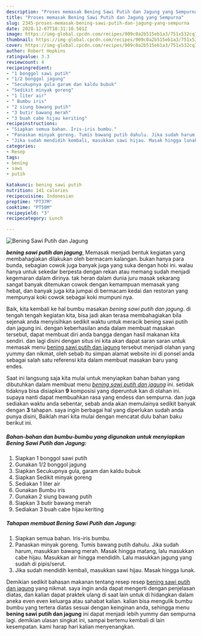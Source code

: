 ```yaml
---
description: "Proses memasak Bening Sawi Putih dan Jagung yang Sempurna"
title: "Proses memasak Bening Sawi Putih dan Jagung yang Sempurna"
slug: 2345-proses-memasak-bening-sawi-putih-dan-jagung-yang-sempurna
date: 2020-12-07T18:31:10.501Z
image: https://img-global.cpcdn.com/recipes/909c0a2b515eb1a3/751x532cq70/bening-sawi-putih-dan-jagung-foto-resep-utama.jpg
thumbnail: https://img-global.cpcdn.com/recipes/909c0a2b515eb1a3/751x532cq70/bening-sawi-putih-dan-jagung-foto-resep-utama.jpg
cover: https://img-global.cpcdn.com/recipes/909c0a2b515eb1a3/751x532cq70/bening-sawi-putih-dan-jagung-foto-resep-utama.jpg
author: Robert Hopkins
ratingvalue: 3.3
reviewcount: 4
recipeingredient:
- "1 bonggol sawi putih"
- "1/2 bonggol jagung"
- "Secukupnya gula garam dan kaldu bubuk"
- "Sedikit minyak goreng"
- "1 liter air"
- " Bumbu iris"
- "2 siung bawang putih"
- "3 butir bawang merah"
- "3 buah cabe hijau keriting"
recipeinstructions:
- "Siapkan semua bahan. Iris-iris bumbu."
- "Panaskan minyak goreng. Tumis bawang putih dahulu. Jika sudah harum, masukkan bawang merah. Masak hingga matang, lalu masukkan cabe hijau. Masukkan air hingga mendidih. Lalu masukkan jagung yang sudah di pipis/serut."
- "Jika sudah mendidih kembali, masukkan sawi hijau. Masak hingga lunak."
categories:
- Resep
tags:
- bening
- sawi
- putih

katakunci: bening sawi putih 
nutrition: 141 calories
recipecuisine: Indonesian
preptime: "PT37M"
cooktime: "PT50M"
recipeyield: "3"
recipecategory: Lunch

---
```



![Bening Sawi Putih dan Jagung](https://img-global.cpcdn.com/recipes/909c0a2b515eb1a3/751x532cq70/bening-sawi-putih-dan-jagung-foto-resep-utama.jpg)

<b><i>bening sawi putih dan jagung</i></b>, Memasak menjadi bentuk kegiatan yang membahagiakan dilakukan oleh bermacam kalangan. bukan hanya para bunda, sebagian cowok juga banyak juga yang suka dengan hobi ini. walau hanya untuk sekedar berpesta dengan rekan atau memang sudah menjadi kegemaran dalam dirinya. tak heran dalam dunia juru masak sekarang sangat banyak ditemukan cowok dengan kemampuan memasak yang hebat, dan banyak juga kita jumpai di bermacam kedai dan restoran yang mempunyai koki cowok sebagai koki mumpuni nya.

Baik, kita kembali ke hal bumbu masakan <i>bening sawi putih dan jagung</i>. di tengah tengah kegiatan kita, bisa jadi akan terasa membahagiakan bila sejenak anda menyisihkan sedikit waktu untuk meracik bening sawi putih dan jagung ini. dengan keberhasilan anda dalam membuat masakan tersebut, dapat membuat diri anda bangga dengan hasil makanan kita sendiri. dan lagi disini dengan situs ini kita akan dapat saran saran untuk memasak menu <u>bening sawi putih dan jagung</u> tersebut menjadi olahan yang yummy dan nikmat, oleh sebab itu simpan alamat website ini di ponsel anda sebagai salah satu referensi kita dalam membuat masakan baru yang endes.




Saat ini langsung saja kita mulai untuk menyiapkan bahan bahan yang dibutuhkan dalam membuat menu <u><i>bening sawi putih dan jagung</i></u> ini. setidak tidaknya bisa disiapkan <b>9</b> komposisi yang diperuntuk kan di olahan ini. supaya nanti dapat membuahkan rasa yang endess dan sempurna. dan juga sediakan waktu anda sebentar, sebab anda akan memulainya sedikit banyak dengan <b>3</b> tahapan. saya ingin berbagai hal yang diperlukan sudah anda punya disini, Baiklah mari kita mulai dengan mencatat dulu bahan baku berikut ini.

<!--inarticleads1-->

##### Bahan-bahan dan bumbu-bumbu yang digunakan untuk menyiapkan Bening Sawi Putih dan Jagung:

1. Siapkan 1 bonggol sawi putih
1. Gunakan 1/2 bonggol jagung
1. Siapkan Secukupnya gula, garam dan kaldu bubuk
1. Siapkan Sedikit minyak goreng
1. Sediakan 1 liter air
1. Gunakan  Bumbu iris
1. Gunakan 2 siung bawang putih
1. Siapkan 3 butir bawang merah
1. Sediakan 3 buah cabe hijau keriting




<!--inarticleads2-->

##### Tahapan membuat Bening Sawi Putih dan Jagung:

1. Siapkan semua bahan. Iris-iris bumbu.
1. Panaskan minyak goreng. Tumis bawang putih dahulu. Jika sudah harum, masukkan bawang merah. Masak hingga matang, lalu masukkan cabe hijau. Masukkan air hingga mendidih. Lalu masukkan jagung yang sudah di pipis/serut.
1. Jika sudah mendidih kembali, masukkan sawi hijau. Masak hingga lunak.




Demikian sedikit bahasan makanan tentang resep resep <u>bening sawi putih dan jagung</u> yang nikmat. saya ingin anda dapat mengerti dengan penjelasan diatas, dan kalian dapat praktek ulang di saat lain untuk di hidangkan dalam aneka even even keluarga atau sahabat kalian. kalian bisa mengulik bumbu bumbu yang tertera diatas sesuai dengan keinginan anda, sehingga menu <b>bening sawi putih dan jagung</b> ini dapat menjadi lebih yummy dan sempurna lagi. demikian ulasan singkat ini, sampai bertemu kembali di lain kesempatan. kami harap hari kalian menyenangkan.

